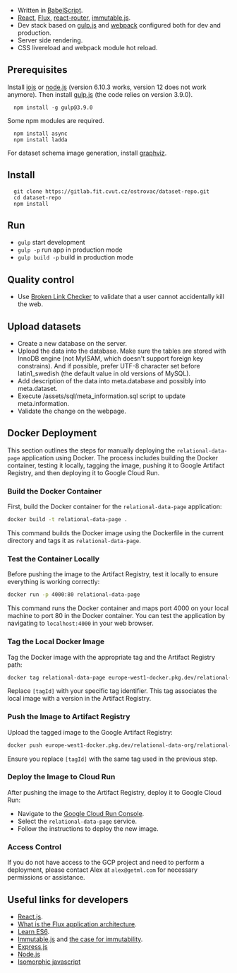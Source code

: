 - Written in [BabelScript](https://babeljs.io/).
- [React](http://facebook.github.io/react/), [Flux](https://facebook.github.io/flux/), [react-router](https://github.com/rackt/react-router), [immutable.js](http://facebook.github.io/immutable-js/).
- Dev stack based on [gulp.js](http://gulpjs.com/) and [webpack](http://webpack.github.io/) configured both for dev and production.
- Server side rendering.
- CSS livereload and webpack module hot reload.

## Prerequisites

Install [iojs](https://iojs.org/) or [node.js](http://nodejs.org) (version 6.10.3 works, version 12 does not work anymore).
Then install [gulp.js](http://gulpjs.com/) (the code relies on version 3.9.0).
```shell
  npm install -g gulp@3.9.0
```

Some npm modules are required.
```shell
  npm install async
  npm install ladda
```
For dataset schema image generation, install [graphviz](http://www.graphviz.org/).

## Install

```shell
  git clone https://gitlab.fit.cvut.cz/ostrovac/dataset-repo.git
  cd dataset-repo
  npm install
```

## Run

- `gulp` start development
- `gulp -p` run app in production mode
- `gulp build -p` build in production mode


## Quality control
- Use [Broken Link Checker](http://www.brokenlinkcheck.com/) to validate that a user cannot accidentally kill the web.

## Upload datasets
- Create a new database on the server.
- Upload the data into the database. Make sure the tables are stored with InnoDB engine (not MyISAM, which doesn't support foreign key constrains). And if possible, prefer UTF-8 character set before latin1_swedish (the default value in old versions of MySQL).
- Add description of the data into meta.database and possibly into meta.dataset.
- Execute /assets/sql/meta_information.sql script to update meta.information.
- Validate the change on the webpage.

## Docker Deployment

This section outlines the steps for manually deploying the `relational-data-page` application using Docker. The process includes building the Docker container, testing it locally, tagging the image, pushing it to Google Artifact Registry, and then deploying it to Google Cloud Run.

### Build the Docker Container

First, build the Docker container for the `relational-data-page` application:

```bash
docker build -t relational-data-page .
```

This command builds the Docker image using the Dockerfile in the current directory and tags it as `relational-data-page`.

### Test the Container Locally

Before pushing the image to the Artifact Registry, test it locally to ensure everything is working correctly:

```bash
docker run -p 4000:80 relational-data-page
```

This command runs the Docker container and maps port 4000 on your local machine to port 80 in the Docker container. You can test the application by navigating to `localhost:4000` in your web browser.

### Tag the Local Docker Image

Tag the Docker image with the appropriate tag and the Artifact Registry path:

```bash
docker tag relational-data-page europe-west1-docker.pkg.dev/relational-data-org/relational-data-page/relational-data-page:[tagId]
```

Replace `[tagId]` with your specific tag identifier. This tag associates the local image with a version in the Artifact Registry.

### Push the Image to Artifact Registry

Upload the tagged image to the Google Artifact Registry:

```bash
docker push europe-west1-docker.pkg.dev/relational-data-org/relational-data-page/relational-data-page:[tagId]
```

Ensure you replace `[tagId]` with the same tag used in the previous step.

### Deploy the Image to Cloud Run

After pushing the image to the Artifact Registry, deploy it to Google Cloud Run:

- Navigate to the [Google Cloud Run Console](https://console.cloud.google.com/run/detail/europe-west1/relational-data-page/metrics?hl=en&project=relational-data-org).
- Select the `relational-data-page` service.
- Follow the instructions to deploy the new image.

### Access Control

If you do not have access to the GCP project and need to perform a deployment, please contact Alex at `alex@getml.com` for necessary permissions or assistance.

## Useful links for developers
- [React.js](http://facebook.github.io/react/).
- [What is the Flux application architecture](https://medium.com/brigade-engineering/what-is-the-flux-application-architecture-b57ebca85b9e).
- [Learn ES6](https://babeljs.io/docs/learn-es6/).
- [Immutable.js](http://facebook.github.io/immutable-js/) and [the case for immutability](https://github.com/facebook/immutable-js/#the-case-for-immutability).
- [Express.js](http://expressjs.com/)
- [Node.js](http://nodejs.org/api/)
- [Isomorphic javascript](http://isomorphic.net/javascript)